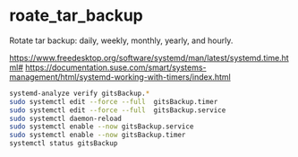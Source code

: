 # roate_tar_backup

Rotate tar backup: daily, weekly, monthly, yearly, and hourly.

<https://www.freedesktop.org/software/systemd/man/latest/systemd.time.html#>
<https://documentation.suse.com/smart/systems-management/html/systemd-working-with-timers/index.html>

```bash
systemd-analyze verify gitsBackup.*
sudo systemctl edit --force --full  gitsBackup.timer
sudo systemctl edit --force --full  gitsBackup.service
sudo systemctl daemon-reload 
sudo systemctl enable --now gitsBackup.service
sudo systemctl enable --now gitsBackup.timer
systemctl status gitsBackup
```
